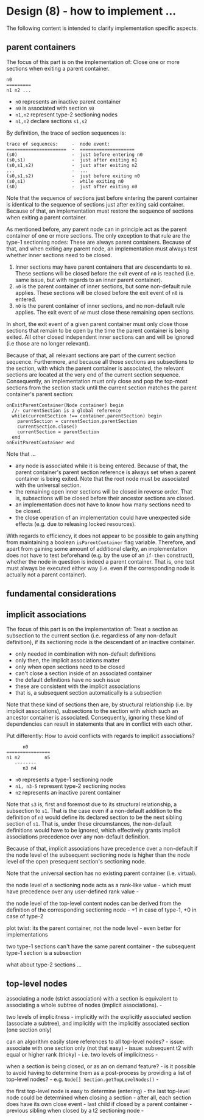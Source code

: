 
<!-- ======================================================================= -->
# Design (8) - how to implement ...

The following content is intended to clarify implementation specific aspects.

<!-- ======================================================================= -->
## parent containers

The focus of this part is on the implementation of:
Close one or more sections when exiting a parent container.

```
n0
=========
n1 n2 ...
```

* `n0` represents an inactive parent container
* `n0` is associated with section `s0`
* `n1,n2` represent type-2 sectioning nodes
* `n1,n2` declare sections `s1,s2`

By definition, the trace of section sequences is:

```
trace of sequences:     -  node event:
======================  -  ====================
(s0)                    -  just before entering n0
(s0,s1)                 -  just after exiting n1
(s0,s1,s2)              -  just after exiting n2
...                     -  ...
(s0,s1,s2)              -  just before exiting n0
(s0,s1)                 -  while exiting n0
(s0)                    -  just after exiting n0
```

Note that the sequence of sections just before entering the parent container
is identical to the sequence of sections just after exiting said container.
Because of that, an implementation must restore the sequence of sections
when exiting a parent container.

As mentioned before, any parent node can in principle act as the parent
container of one or more sections. The only exception to that rule are the
type-1 sectioning nodes: These are always parent containers. Because of that,
and when exiting any parent node, an implementation must always test whether
inner sections need to be closed.

1. Inner sections may have parent containers that are descendants to `n0`.
   These sections will be closed before the exit event of `n0` is reached
   (i.e. same issue, but with regards to an inner parent container).
2. `n0` is the parent container of inner sections, but some non-default
   rule applies. These sections will be closed before the exit event of
   `n0` is entered.
3. `n0` is the parent container of inner sections, and no non-default rule
   applies. The exit event of `n0` must close these remaining open sections.

In short, the exit event of a given parent container must only close those
sections that remain to be open by the time the parent container is being
exited. All other closed independent inner sections can and will be ignored
(i.e those are no longer relevant).

Because of that, all relevant sections are part of the current section sequence.
Furthermore, and because all those sections are subsections to the section, with
which the parent container is associated, the relevant sections are located at
the very end of the current section sequence. Consequently, an implementation
must only close and pop the top-most sections from the section stack until the
current section matches the parent container's parent section:

```
onExitParentContainer(Node container) begin
  //- currentSection is a global reference
  while(currentSection !== container.parentSection) begin
    parentSection = currentSection.parentSection
    currentSection.close()
    currentSection = parentSection
  end
onExitParentContainer end
```

Note that ...

* any node is associated while it is being entered. Because of that, the
  parent container's parent section reference is always set when a parent
  container is being exited. Note that the root node must be associated
  with the universal section.
* the remaining open inner sections will be closed in reverse order. That
  is, subsections will be closed before their ancestor sections are closed.
* an implementation does not have to know how many sections need to be closed.
* the close operation of an implementation could have unexpected side effects
  (e.g. due to releasing locked resources).

With regards to efficiency, it does not appear to be possible to gain anything
from maintaining a boolean `isParentContainer` flag variable. Therefore, and
apart from gaining some amount of additional clarity, an implementation does
not have to test beforehand (e.g. by the use of an `if-then` construct),
whether the node in question is indeed a parent container. That is, one test
must always be executed either way (i.e. even if the corresponding node is
actually not a parent container).

<!-- ======================================================================= -->
## fundamental considerations

<!-- ======================================================================= -->
## implicit associations

The focus of this part is on the implementation of:
Treat a section as subsection to the current section (i.e. regardless of
any non-default definition), if its sectioning node is the descendant of
an inactive container.

- only needed in combination with non-default definitions
- only then, the implicit associations matter
- only when open sections need to be closed
- can't close a section inside of an associated container
- the default definitions have no such issue
- these are consistent with the implicit associations
- that is, a subsequent section automatically is a subsection

Note that these kind of sections then are, by structural relationship (i.e. by
implicit associations), subsections to the section with which such an ancestor
container is associated. Consequently, ignoring these kind of dependencies can
result in statements that are in conflict with each other.

Put differently: How to avoid conflicts with regards to implicit associations?

```
      n0
================
n1 n2         n5
   --------
      n3 n4
```

* `n0` represents a type-1 sectioning node
* `n1, n3-5` represent type-2 sectioning nodes
* `n2` represents an inactive parent container

Note that `s3` is, first and foremost due to its structural relationship, a
subsection to `s1`. That is the case even if a non-default addition to the
definition of `n3` would define its declared section to be the next sibling
section of `s1`. That is, under these circumstances, the non-default
definitions would have to be ignored, which effectively grants implicit
associations precedence over any non-default definition.



Because of that, implicit associations have precedence over a non-default
 if the node level of the
subsequent sectioning node is higher than the node level of the open presequent
section's sectioning node.




Note that the universal section has no existing parent container (i.e. virtual).

the node level of a sectioning node acts as a rank-like value -
which must have precedence over any user-defined rank value -

the node level of the top-level content nodes can be derived
from the definition of the corresponding sectioning node -
+1 in case of type-1, +0 in case of type-2

plot twist: its the parent container, not the node level -
even better for implementations

two type-1 sections can't have the same parent container -
the subsequent type-1 section is a subsection

what about type-2 sections ...

<!-- ======================================================================= -->
## top-level nodes

associating a node (strict association) with a section is equivalent to
associating a whole subtree of nodes (implicit associations). -

two levels of implicitness -
implicitly with the explicitly associated section (associate a subtree), and
implicitly with the implicitly associated section (one section only)

can an algorithm easily store references to all top-level nodes? -
issue: associate with one section only (not that easy) -
issue: subsequent t2 with equal or higher rank (tricky) -
i.e. two levels of implicitness -

when a section is being closed, or as an on demand feature? -
is it possible to avoid having to determine them as a post-process
by providing a list of top-level nodes? -
e.g. `Node[] Section.getTopLevelNodes()` -

the first top-level node is easy to determine (entering) -
the last top-level node could be determined when closing a section -
after all, each section does have its own close event -
last child if closed by a parent container -
previous sibling when closed by a t2 sectioning node -
